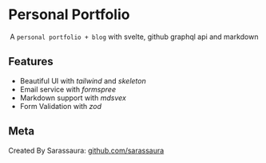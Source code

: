 # Personal Portfolio

<div align="center">

A `personal portfolio + blog` with svelte, github graphql api and markdown

</div>

## Features

- Beautiful UI with _tailwind_ and _skeleton_
- Email service with _formspree_
- Markdown support with _mdsvex_
- Form Validation with _zod_

## Meta

Created By Sarassaura:
[github.com/sarassaura](https://github.com/sarassaura)
